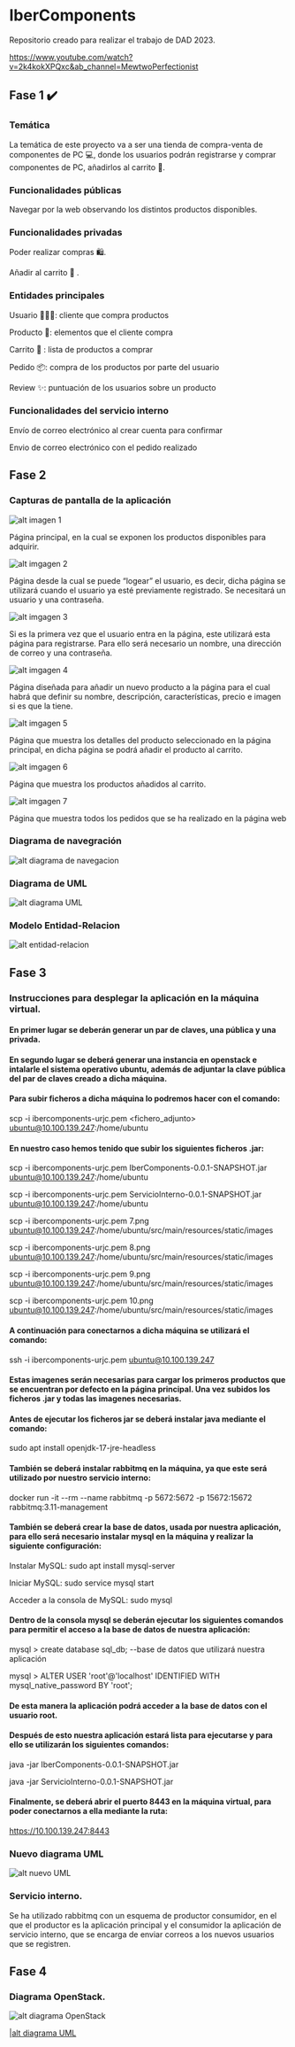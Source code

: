 # IberComponents
Repositorio creado para realizar el trabajo de DAD 2023.

https://www.youtube.com/watch?v=2k4kokXPQxc&ab_channel=MewtwoPerfectionist

## Fase 1 ✔️
### Temática 

La temática de este proyecto va a ser una tienda de compra-venta de componentes de PC 💻, donde los usuarios podrán registrarse y comprar componentes de PC, añadirlos al carrito 🛒.

### Funcionalidades públicas
Navegar por la web observando los distintos productos disponibles.

### Funcionalidades privadas
Poder realizar compras 🛍️.

Añadir al carrito 🛒 .

### Entidades principales

Usuario 👨🏽‍💻: cliente que compra productos

Producto 📲: elementos que el cliente compra

Carrito 🛒 : lista de productos a comprar

Pedido 📦: compra de los productos por parte del usuario

Review ✨: puntuación de los usuarios sobre un producto

### Funcionalidades del servicio interno 

Envío de correo electrónico al crear cuenta para confirmar

Envio de correo electrónico con el pedido realizado 

## Fase 2
### Capturas de pantalla de la aplicación
![alt imagen 1](https://github.com/AndresTena/IberComponents/blob/main/Imagen1.png)


Página principal, en la cual se exponen los productos disponibles para adquirir.


![alt imgagen 2](https://github.com/AndresTena/IberComponents/blob/main/Imagen2.png)


Página desde la cual se puede “logear” el usuario, es decir, dicha página se utilizará cuando el usuario ya esté previamente registrado. Se necesitará un usuario y una contraseña.


![alt imgagen 3](https://github.com/AndresTena/IberComponents/blob/main/Imagen3.png)


Si es la primera vez que el usuario entra en la página, este utilizará esta página para registrarse. Para ello será necesario un nombre, una dirección de correo y una contraseña.


![alt imgagen 4](https://github.com/AndresTena/IberComponents/blob/main/Imagen4.png)


 Página diseñada para añadir un nuevo producto a la página para el cual habrá que definir su nombre, descripción, características, precio e imagen si es que la tiene.


![alt imgagen 5](https://github.com/AndresTena/IberComponents/blob/main/Imagen5.png)


Página que muestra los detalles del producto seleccionado en la página principal, en dicha página se podrá añadir el producto al carrito.


![alt imgagen 6](https://github.com/AndresTena/IberComponents/blob/main/Imagen6.png)


Página que muestra los productos añadidos al carrito.


![alt imgagen 7](https://github.com/AndresTena/IberComponents/blob/main/imagen7.PNG)


 Página que muestra todos los pedidos que se ha realizado en la página web
 
 
 ### Diagrama de navegración
 
 
![alt diagrama de navegacion](https://github.com/AndresTena/IberComponents/blob/main/DiagramaNavegacion.png)


### Diagrama de UML


![alt diagrama UML](https://github.com/AndresTena/IberComponents/blob/main/IberComponents.png)

### Modelo Entidad-Relacion

![alt entidad-relacion](https://github.com/AndresTena/IberComponents/blob/main/Entidad-Relacion-DAW.png)

## Fase 3
### Instrucciones para desplegar la aplicación en la máquina virtual.
#### En primer lugar se deberán generar un par de claves, una pública y una privada.

#### En segundo lugar se deberá generar una instancia en openstack e intalarle el sistema operativo ubuntu, además de adjuntar la clave pública del par de claves creado a dicha máquina. 

#### Para subir ficheros a dicha máquina lo podremos hacer con el comando: 

scp -i ibercomponents-urjc.pem <fichero_adjunto> ubuntu@10.100.139.247:/home/ubuntu

#### En nuestro caso hemos tenido que subir los siguientes ficheros .jar: 

scp -i ibercomponents-urjc.pem IberComponents-0.0.1-SNAPSHOT.jar ubuntu@10.100.139.247:/home/ubuntu

scp -i ibercomponents-urjc.pem ServicioInterno-0.0.1-SNAPSHOT.jar ubuntu@10.100.139.247:/home/ubuntu

scp -i ibercomponents-urjc.pem 7.png ubuntu@10.100.139.247:/home/ubuntu/src/main/resources/static/images

scp -i ibercomponents-urjc.pem 8.png ubuntu@10.100.139.247:/home/ubuntu/src/main/resources/static/images

scp -i ibercomponents-urjc.pem 9.png ubuntu@10.100.139.247:/home/ubuntu/src/main/resources/static/images

scp -i ibercomponents-urjc.pem 10.png ubuntu@10.100.139.247:/home/ubuntu/src/main/resources/static/images

#### A continuación para conectarnos a dicha máquina se utilizará el comando: 

ssh -i ibercomponents-urjc.pem ubuntu@10.100.139.247

#### Estas imagenes serán necesarias para cargar los primeros productos que se encuentran por defecto en la página principal. Una vez subidos los ficheros .jar y todas las imagenes necesarias. 

#### Antes de ejecutar los ficheros jar se deberá instalar java mediante el comando:

sudo apt install openjdk-17-jre-headless

#### También se deberá instalar rabbitmq en la máquina, ya que este será utilizado por nuestro servicio interno: 

docker run -it --rm --name rabbitmq -p 5672:5672 -p 15672:15672 rabbitmq:3.11-management


#### También se deberá crear la base de datos, usada por nuestra aplicación, para ello será necesario instalar mysql en la máquina y realizar la siguiente configuración: 


Instalar MySQL: sudo apt install mysql-server

Iniciar MySQL: sudo service mysql start

Acceder a la consola de MySQL: sudo mysql

#### Dentro de la consola mysql se deberán ejecutar los siguientes comandos para permitir el acceso a la base de datos de nuestra aplicación:

mysql > create database sql_db; --base de datos que utilizará nuestra aplicación

mysql > ALTER USER 'root'@'localhost' IDENTIFIED WITH mysql_native_password BY 'root';


#### De esta manera la aplicación podrá acceder a la base de datos con el usuario root.


#### Después de esto nuestra aplicación estará lista para ejecutarse y para ello se utilizarán los siguientes comandos: 

java -jar IberComponents-0.0.1-SNAPSHOT.jar

java -jar ServicioInterno-0.0.1-SNAPSHOT.jar

#### Finalmente, se deberá abrir el puerto 8443 en la máquina virtual, para poder conectarnos a ella mediante la ruta: 

https://10.100.139.247:8443

### Nuevo diagrama UML


![alt nuevo UML](https://github.com/AndresTena/IberComponents/blob/main/UMLFase3.jpeg)


### Servicio interno.

Se ha utilizado rabbitmq con un esquema de productor consumidor, en el que el productor es la aplicación principal y el consumidor la aplicación de servicio interno, que se encarga de enviar correos a los nuevos usuarios que se registren.


## Fase 4

### Diagrama OpenStack.

![alt diagrama OpenStack](https://github.com/AndresTena/IberComponents/blob/main/DiagramaOpenStack.png)

|[alt diagrama UML](https://github.com/AndresTena/IberComponents/blob/main/IberComponentsUMLDIagram.png)
